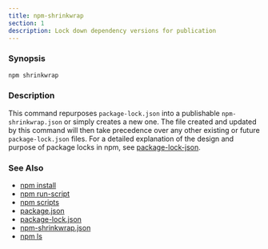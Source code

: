 ```yaml
---
title: npm-shrinkwrap
section: 1
description: Lock down dependency versions for publication
---
```


### Synopsis

```bash
npm shrinkwrap
```

### Description

This command repurposes `package-lock.json` into a publishable
`npm-shrinkwrap.json` or simply creates a new one. The file created and
updated by this command will then take precedence over any other existing
or future `package-lock.json` files. For a detailed explanation of the
design and purpose of package locks in npm, see
[package-lock-json](/configuring-npm/package-lock-json).

### See Also

* [npm install](/commands/npm-install)
* [npm run-script](/commands/npm-run-script)
* [npm scripts](/using-npm/scripts)
* [package.json](/configuring-npm/package-json)
* [package-lock.json](/configuring-npm/package-lock-json)
* [npm-shrinkwrap.json](/configuring-npm/npm-shrinkwrap-json)
* [npm ls](/commands/npm-ls)
